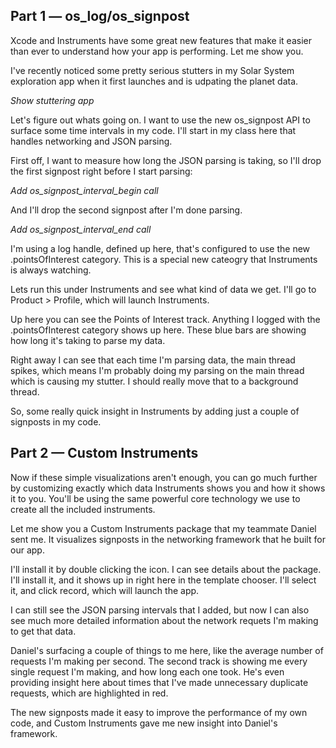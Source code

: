 ## Part 1 — os_log/os_signpost

Xcode and Instruments have some great new features that make it easier than ever to understand how your app is performing. Let me show you.

I've recently noticed some pretty serious stutters in my Solar System exploration app when it first launches and is udpating the planet data.

  *Show stuttering app*

Let's figure out whats going on. I want to use the new os_signpost API to surface some time intervals in my code. I'll start in my class here that handles networking and JSON parsing.

First off, I want to measure how long the JSON parsing is taking, so I'll drop the first signpost right before I start parsing:

  *Add os_signpost_interval_begin call*

And I'll drop the second signpost after I'm done parsing.

  *Add os_signpost_interval_end call*

I'm using a log handle, defined up here, that's configured to use the new .pointsOfInterest category. This is a special new cateogry that Instruments is always watching.

Lets run this under Instruments and see what kind of data we get. I'll go to Product > Profile, which will launch Instruments.

Up here you can see the Points of Interest track. Anything I logged with the .pointsOfInterest category shows up here. These blue bars are showing how long it's taking to parse my data.

Right away I can see that each time I'm parsing data, the main thread spikes, which means I'm probably doing my parsing on the main thread which is causing my stutter. I should really move that to a background thread.

So, some really quick insight in Instruments by adding just a couple of signposts in my code.

## Part 2 — Custom Instruments

Now if these simple visualizations aren't enough, you can go much further by customizing exactly which data Instruments shows you and how it shows it to you. You'll be using the same powerful core technology we use to create all the included instruments.

Let me show you a Custom Instruments package that my teammate Daniel sent me. It visualizes signposts in the networking framework that he built for our app.

I'll install it by double clicking the icon. I can see details about the package. I'll install it, and it shows up in right here in the template chooser. I'll select it, and click record, which will launch the app.

I can still see the JSON parsing intervals that I added, but now I can also see much more detailed information about the network requets I'm making to get that data.

Daniel's surfacing a couple of things to me here, like the average number of requests I'm making per second. The second track is showing me every single request I'm making, and how long each one took. He's even providing insight here about times that I've made unnecessary duplicate requests, which are highlighted in red.

The new signposts made it easy to improve the performance of my own code, and Custom Instruments gave me new insight into Daniel's framework.
